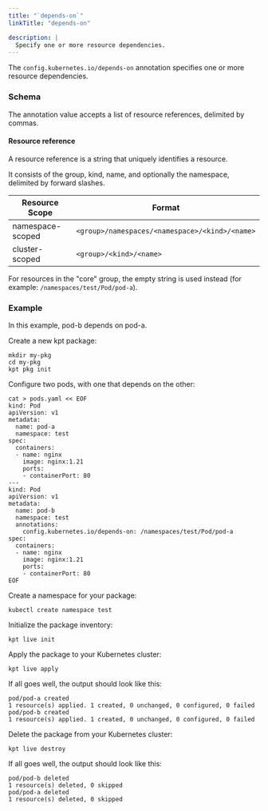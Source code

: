 ```yaml
---
title: "`depends-on`"
linkTitle: "depends-on"

description: |
  Specify one or more resource dependencies.
---
```


The `config.kubernetes.io/depends-on` annotation specifies one or more resource
dependencies.

### Schema

The annotation value accepts a list of resource references, delimited by commas.

#### Resource reference

A resource reference is a string that uniquely identifies a resource.

It consists of the group, kind, name, and optionally the namespace, delimited by
forward slashes.

| Resource Scope | Format |
| -------------- | ------ |
| namespace-scoped | `<group>/namespaces/<namespace>/<kind>/<name>` |
| cluster-scoped   | `<group>/<kind>/<name>` |

For resources in the "core" group, the empty string is used instead
(for example: `/namespaces/test/Pod/pod-a`).

### Example

In this example, pod-b depends on pod-a.

Create a new kpt package:

```shell
mkdir my-pkg
cd my-pkg
kpt pkg init
```

Configure two pods, with one that depends on the other:

```shell
cat > pods.yaml << EOF
kind: Pod
apiVersion: v1
metadata:
  name: pod-a
  namespace: test
spec:
  containers:
  - name: nginx
    image: nginx:1.21
    ports:
    - containerPort: 80
---
kind: Pod
apiVersion: v1
metadata:
  name: pod-b
  namespace: test
  annotations:
    config.kubernetes.io/depends-on: /namespaces/test/Pod/pod-a
spec:
  containers:
  - name: nginx
    image: nginx:1.21
    ports:
    - containerPort: 80
EOF
```

Create a namespace for your package:

```shell
kubectl create namespace test
```

Initialize the package inventory:

```shell
kpt live init
```

Apply the package to your Kubernetes cluster:

```shell
kpt live apply
```

If all goes well, the output should look like this:

```
pod/pod-a created
1 resource(s) applied. 1 created, 0 unchanged, 0 configured, 0 failed
pod/pod-b created
1 resource(s) applied. 1 created, 0 unchanged, 0 configured, 0 failed
```

Delete the package from your Kubernetes cluster:

```shell
kpt live destroy
```

If all goes well, the output should look like this:

```
pod/pod-b deleted
1 resource(s) deleted, 0 skipped
pod/pod-a deleted
1 resource(s) deleted, 0 skipped
```
